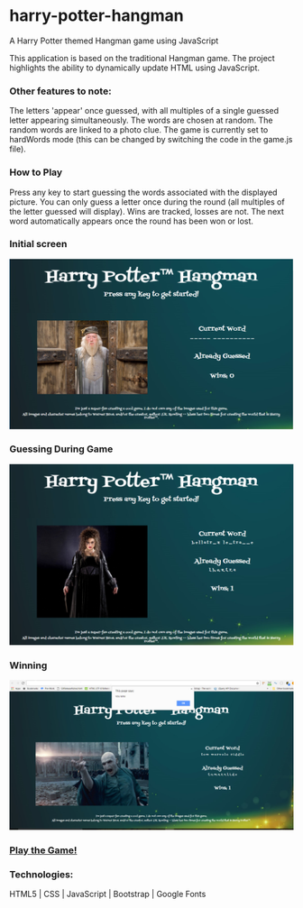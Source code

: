 # harry-potter-hangman
A Harry Potter themed Hangman game using JavaScript

This application is based on the traditional Hangman game. The project highlights the ability to dynamically update HTML using JavaScript.

### Other features to note:
  The letters 'appear' once guessed, with all multiples of a single guessed letter appearing simultaneously.
  The words are chosen at random.
  The random words are linked to a photo clue.
  The game is currently set to hardWords mode (this can be changed by switching the code in the game.js file).

### How to Play
Press any key to start guessing the words associated with the displayed picture.
You can only guess a letter once during the round (all multiples of the letter guessed will display).
Wins are tracked, losses are not.
The next word automatically appears once the round has been won or lost.

### Initial screen
![alt text](assets/images/harry-potter-hangman-1.PNG "Start Screen")

### Guessing During Game
![alt text](assets/images/harry-potter-hangman-3.PNG "During Game Play")

### Winning
![alt text](assets/images/harry-potter-hangman-2.PNG "Winning")

### [Play the Game!](https//risaco.github.io/harry-potter-hangman)

### Technologies:
HTML5 | CSS | JavaScript | Bootstrap | Google Fonts
